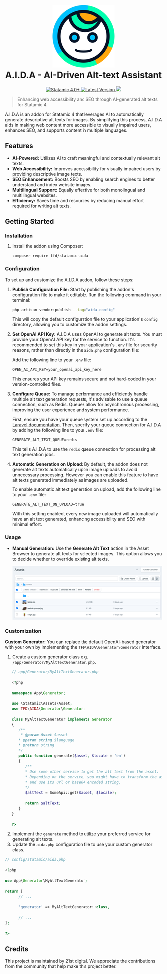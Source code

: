 <h1 align="center">
  <a href="https://dashboard.data.mercedes-benz.com">
    <img src="./docs/aida-logo-solo.svg" alt="Data Dashboard" width="200">
  </a>
  <br>
  A.I.D.A - AI-Driven Alt-text Assistant
</h1>

<p align="center">
    <a href="https://statamic.com">
        <img src="https://img.shields.io/badge/Statamic-4.0%2B-FF269E?style=flat-square" alt="Statamic 4.0+" />
    </a>
    <a href="https://github.com/21stdigital/statamic-aida/releases">
        <img src="https://img.shields.io/github/v/release/21stdigital/statamic-aida?label=Release&style=flat-square" alt="Latest Version" />
    </a>
    <a href="https://github.com/21stdigital/statamic-aida/actions/workflows/tests.yml?query=branch%3Amain">
        <img src="https://img.shields.io/github/actions/workflow/status/21stdigital/statamic-aida/tests.yml?branch=main&style=flat-square&label=Tests" />
    </a>
</p>

> Enhancing web accessibility and SEO through AI-generated alt texts for Statamic 4.

A.I.D.A is an addon for Statamic 4 that leverages AI to automatically generate descriptive alt texts for images. By simplifying this process, A.I.D.A aids in making web content more accessible to visually impaired users, enhances SEO, and supports content in multiple languages.

## Features

- **AI-Powered:** Utilizes AI to craft meaningful and contextually relevant alt texts.
- **Web Accessibility:** Improves accessibility for visually impaired users by providing descriptive image texts.
- **SEO Enhancement:** Boosts SEO by enabling search engines to better understand and index website images.
- **Multilingual Support:** Equally effective for both monolingual and multilingual websites.
- **Efficiency:** Saves time and resources by reducing manual effort required for writing alt texts.

## Getting Started

### Installation

1. Install the addon using Composer:

   ```bash
   composer require tfd/statamic-aida
   ```

### Configuration

To set up and customize the A.I.D.A addon, follow these steps:

1. **Publish Configuration File:** Start by publishing the addon's configuration file to make it editable. Run the following command in your terminal:

   ```bash
   php artisan vendor:publish --tag="aida-config"
   ```

   This will copy the default configuration file to your application's `config` directory, allowing you to customize the addon settings.

2. **Set OpenAI API Key:** A.I.D.A uses OpenAI to generate alt texts. You must provide your OpenAI API key for the service to function. It's recommended to set this key in your application's `.env` file for security reasons, rather than directly in the `aida.php` configuration file:

   Add the following line to your `.env` file:

   ```plaintext
   OPEN_AI_API_KEY=your_openai_api_key_here
   ```

   This ensures your API key remains secure and not hard-coded in your version-controlled files.

3. **Configure Queue:** To manage performance and efficiently handle multiple alt text generation requests, it's advisable to use a queue connection, such as Redis. Queues allow for asynchronous processing, improving the user experience and system performance.

   First, ensure you have your queue system set up according to the [Laravel documentation](https://laravel.com/docs/queues). Then, specify your queue connection for A.I.D.A by adding the following line to your `.env` file:

   ```plaintext
   GENERATE_ALT_TEXT_QUEUE=redis
   ```

   This tells A.I.D.A to use the `redis` queue connection for processing alt text generation jobs.

4. **Automatic Generation on Upload:** By default, the addon does not generate alt texts automatically upon image uploads to avoid unnecessary processing. However, you can enable this feature to have alt texts generated immediately as images are uploaded.

   To enable automatic alt text generation on upload, add the following line to your `.env` file:

   ```plaintext
   GENERATE_ALT_TEXT_ON_UPLOAD=true
   ```

   With this setting enabled, every new image uploaded will automatically have an alt text generated, enhancing accessibility and SEO with minimal effort.

### Usage

- **Manual Generation:** Use the **Generate Alt Text** action in the Asset Browser to generate alt texts for selected images. This option allows you to decide whether to override existing alt texts.

  ![Screenshot of Generate Alt Text action](./docs/action.png)

### Customization

**Custom Generator:** You can replace the default OpenAI-based generator with your own by implementing the `TFD\AIDA\Generator\Generator` interface.

1. Create a custom generator class e.g. `/app/Generator/MyAltTextGenerator.php`.

```php
   // app/Generator/MyAltTextGenerator.php

   <?php

   namespace App\Generator;

   use \Statamic\Assets\Asset;
   use TFD\AIDA\Generator\Generator;

   class MyAltTextGenerator implements Generator
   {
      /**
       * @param Asset $asset
      * @param string $language
      * @return string
      */
      public function generate($asset, $locale = 'en')
      {
         /**
         * Use some other service to get the alt text from the asset.
         * Depending on the service, you might have to transform the asset object
         * and use its url or base64 encoded string.
         */
         $altText = SomeApi::get($asset, $locale);

         return $altText;
      }
   }

   ?>
```

2.  Implement the `generate` method to utilize your preferred service for generating alt texts.
3.  Update the `aida.php` configuration file to use your custom generator class.

```php
// config/statamic/aida.php

<?php

use App\Generator\MyAltTextGenerator;

return [
      // ...

      'generator' => MyAltTextGenerator::class,

      // ...
];

?>
```

## Credits

This project is maintained by 21st digital. We appreciate the contributions from the community that help make this project better.
